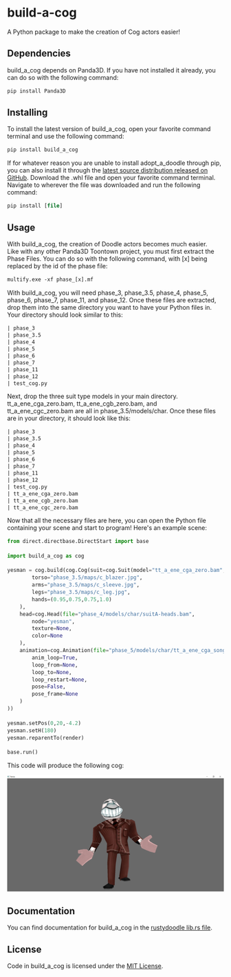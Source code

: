 # build-a-cog

A Python package to make the creation of Cog actors easier!

## Dependencies

build_a_cog depends on Panda3D. If you have not installed it already, you can do so with the following command:

```ps
pip install Panda3D
```

## Installing

To install the latest version of build_a_cog, open your favorite command terminal and use the following command:

```ps
pip install build_a_cog
```

If for whatever reason you are unable to install adopt_a_doodle through pip, you can also install it through the [latest source distribution released on GitHub](https://github.com/Vhou-Atroph/build-a-cog/releases/latest). Download the .whl file and open your favorite command terminal. Navigate to wherever the file was downloaded and run the following command:

```ps
pip install [file]
```

## Usage

With build_a_cog, the creation of Doodle actors becomes much easier.  
Like with any other Panda3D Toontown project, you must first extract the Phase Files. You can do so with the following command, with [x] being replaced by the id of the phase file:

```ps
multify.exe -xf phase_[x].mf
```

With build_a_cog, you will need phase_3, phase_3.5, phase_4, phase_5, phase_6, phase_7, phase_11, and phase_12. Once these files are extracted, drop them into the same directory you want to have your Python files in. Your directory should look similar to this:

```none
| phase_3
| phase_3.5
| phase_4
| phase_5
| phase_6
| phase_7
| phase_11
| phase_12
| test_cog.py
```

Next, drop the three suit type models in your main directory. tt_a_ene_cga_zero.bam, tt_a_ene_cgb_zero.bam, and tt_a_ene_cgc_zero.bam are all in phase_3.5/models/char. Once these files are in your directory, it should look like this:

```none
| phase_3
| phase_3.5
| phase_4
| phase_5
| phase_6
| phase_7
| phase_11
| phase_12
| test_cog.py
| tt_a_ene_cga_zero.bam
| tt_a_ene_cgb_zero.bam
| tt_a_ene_cgc_zero.bam
```

Now that all the necessary files are here, you can open the Python file containing your scene and start to program! Here's an example scene:

```python
from direct.directbase.DirectStart import base

import build_a_cog as cog

yesman = cog.build(cog.Cog(suit=cog.Suit(model="tt_a_ene_cga_zero.bam",
        torso="phase_3.5/maps/c_blazer.jpg",
        arms="phase_3.5/maps/c_sleeve.jpg",
        legs="phase_3.5/maps/c_leg.jpg",
        hands=(0.95,0.75,0.75,1.0)
    ),
    head=cog.Head(file="phase_4/models/char/suitA-heads.bam",
        node="yesman",
        texture=None,
        color=None
    ),
    animation=cog.Animation(file="phase_5/models/char/tt_a_ene_cga_song-and-dance.bam",
        anim_loop=True,
        loop_from=None,
        loop_to=None,
        loop_restart=None,
        pose=False,
        pose_frame=None
    )
))

yesman.setPos(0,20,-4.2)
yesman.setH(180)
yesman.reparentTo(render)

base.run()
```

This code will produce the following cog:

![A Yesman cog from Toontown performing the Song and Dance animation.](https://raw.githubusercontent.com/Vhou-Atroph/build-a-cog/main/tests/test_cog.png)

## Documentation

You can find documentation for build_a_cog in the [rustydoodle lib.rs file](https://raw.githubusercontent.com/Vhou-Atroph/build-a-cog/main/src/lib.rs).

## License

Code in build_a_cog is licensed under the [MIT License](https://raw.githubusercontent.com/Vhou-Atroph/build-a-cog/main/LICENSE).
